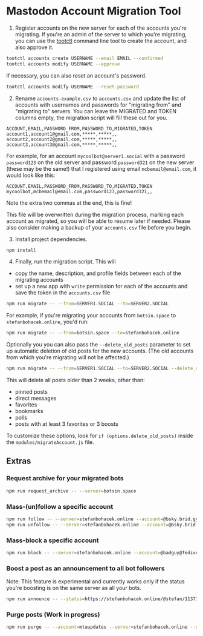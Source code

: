 # Mastodon Account Migration Tool

1. Register accounts on the new server for each of the accounts you're migrating. If you're an admin of the server to which you're migrating, you can use the [tootctl](https://docs.joinmastodon.org/admin/tootctl/) command line tool to create the account, and also approve it.

```sh
tootctl accounts create USERNAME --email EMAIL --confirmed
tootctl accounts modify USERNAME --approve
```

If necessary, you can also reset an account's password.

```sh
tootctl accounts modify USERNAME --reset-password
```

2. Rename `accounts-example.csv` to `accounts.csv` and update the list of accounts with usernames and passwords for "migrating from" and "migrating to" servers. You can leave the MIGRATED and TOKEN columns empty, the migration script will fill these out for you.

```
ACCOUNT,EMAIL,PASSWORD_FROM,PASSWORD_TO,MIGRATED,TOKEN
account1,account1@gmail.com,*****,*****,,
account2,account2@gmail.com,*****,*****,,
account3,account3@gmail.com,*****,*****,,
```

For example, for an account `mycoolbot@server1.social` with a password `password123` on the old server and password `password321` on the new server (these may be the same!) that I registered using email `mcbemail@email.com`, it would look like this:

```
ACCOUNT,EMAIL,PASSWORD_FROM,PASSWORD_TO,MIGRATED,TOKEN
mycoolbot,mcbemail@email.com,password123,password321,,
```

Note the extra two commas at the end, this is fine!

This file will be overwritten during the migration process, marking each account as migrated, so you will be able to resume later if needed. Please also consider making a backup of your `accounts.csv` file before you begin.

3. Install project dependencies.

```sh
npm install
```

4. Finally, run the migration script. This will

- copy the name, description, and profile fields between each of the migrating accounts
- set up a new app with `write` permission for each of the accounts and save the token in the `accounts.csv` file

```sh
npm run migrate -- --from=SERVER1.SOCIAL --to=SERVER2.SOCIAL
```

For example, if you're migrating your accounts from `botsin.space` to `stefanbohacek.online`, you'd run:

```sh
npm run migrate -- --from=botsin.space --to=stefanbohacek.online
```

Optionally you you can also pass the `--delete_old_posts` parameter to set up automatic deletion of old posts for the new accounts. (The old accounts from which you're migrating will not be affected.)

```sh
npm run migrate -- --from=SERVER1.SOCIAL --to=SERVER2.SOCIAL --delete_old_posts
```

This will delete all posts older than 2 weeks, other than:

- pinned posts
- direct messages
- favorites
- bookmarks
- polls
- posts with at least 3 favorites or 3 boosts

To customize these options, look for `if (options.delete_old_posts)` inside the `modules/migrateAccount.js` file.


## Extras

### Request archive for your migrated bots

```sh
npm run request_archive -- --server=botsin.space
```

### Mass-(un)follow a specific account

```sh
npm run follow -- --server=stefanbohacek.online --account=@bsky.brid.gy@bsky.brid.gy --skip=dedication_bot,southpoleviews,trains,rain,nycviewsbot,wikipediatopedits
npm run unfollow -- --server=stefanbohacek.online --account=@bsky.brid.gy@bsky.brid.gy 
```
### Mass-block a specific account

```sh
npm run block -- --server=stefanbohacek.online --account=@badguy@fediverse.social
```

### Boost a post as an announcement to all bot followers

Note: This feature is experimental and currently works only if the status you're boosting is on the same server as all your bots.

```sh
npm run announce -- --status=https://stefanbohacek.online/@stefan/113716686966076876 --skip=botwikirandom,botwikirandomfediverse,newonbotwiki,mastodon_mobile_apps,mastodonroadmap,mastodonmilestoneprogress,curator_machine,primestamp,what_capital,mtaupdates,happynameday,happymoonbot,wikipediatopedits
```

### Purge posts (Work in progress)

```sh
npm run purge -- --account=mtaupdates --server=stefanbohacek.online --skip=POSTID1,POSTID2
```
